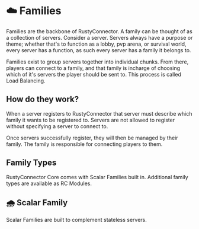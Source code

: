 # ☁️ Families

Families are the backbone of RustyConnector.
A family can be thought of as a collection of servers.
Consider a server. Servers always have a purpose or theme; whether that's to function as a lobby, pvp arena, or survival world,
every server has a function, as such every server has a family it belongs to.

Families exist to group servers together into individual chunks.
From there, players can connect to a family, and that family is incharge of choosing which of it's servers the player should be sent to.
This process is called Load Balancing.

## How do they work?
When a server registers to RustyConnector that server must describe which family it wants to be registered to.
Servers are not allowed to register without specifying a server to connect to.

Once servers successfully register, they will then be managed by their family.
The family is responsible for connecting players to them.

## Family Types
RustyConnector Core comes with Scalar Families built in.
Additional family types are available as RC Modules.

## 🌧️ Scalar Family
Scalar Families are built to complement stateless servers.
